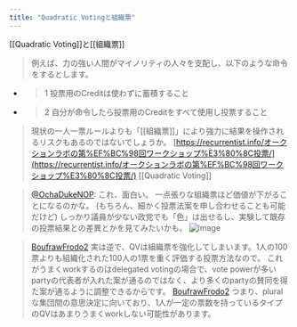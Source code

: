 ```yaml
---
title: "Quadratic Votingと組織票"
---
```


[[Quadratic Voting]]と[[組織票]]

> 例えば、力の強い人間がマイノリティの人々を支配し、以下のような命令をするとします。
- >  1 投票用のCreditは使わずに蓄積すること
- >  2 自分が命令したら投票用のCreditをすべて使用し投票すること
>  現状の一人一票ルールよりも「[[組織票]]」により強力に結果を操作されるリスクもあるのではないでしょうか。
[https://recurrentist.info/オークションラボの第%EF%BC%98回ワークショップ%E3%80%8C投票/](https://recurrentist.info/オークションラボの第%EF%BC%98回ワークショップ%E3%80%8C投票/)
[[Quadratic Voting]]


> [@OchaDukeNOP](https://twitter.com/OchaDukeNOP/status/1681868749971013633?s=20): これ、面白い。
> 一点張りな組織票ほど価値が下がることになるのかな。
> (もちろん、細かく投票法案を申し合わせることも可能だけど)
> しっかり議員が少ない政党でも「色」は出せるし、実験して既存の投票結果との差異とかを見てみたいかも。
> ![image](https://pbs.twimg.com/media/F1Z8_82XsAEgIdQ.png)

> [BoufrawFrodo2](https://twitter.com/BoufrawFrodo2/status/1681884789027254274) 実は逆で、QVは組織票を強化してしまいます。1人の100票よりも組織化された100人の1票を重く評価する投票方法なので。
>  これがうまくworkするのはdelegated votingの場合で、vote powerが多いpartyの代表者が入れた案が通るのではなく、より多くのpartyの賛同を得た案が通るように調整できるからです。
> [BoufrawFrodo2](https://twitter.com/BoufrawFrodo2/status/1681885050772799488) つまり、pluralな集団間の意思決定に向いており、1人が一定の票数を持っているタイプのQVはあまりうまくworkしない可能性があります。


